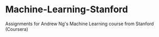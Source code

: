 # Machine-Learning-Stanford
Assignments for Andrew Ng's Machine Learning course from Stanford (Coursera)
